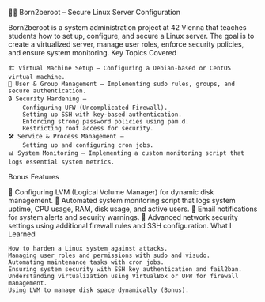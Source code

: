 🏴‍☠️ Born2beroot – Secure Linux Server Configuration

Born2beroot is a system administration project at 42 Vienna that teaches students how to set up, configure, and secure a Linux server. The goal is to create a virtualized server, manage user roles, enforce security policies, and ensure system monitoring.
Key Topics Covered

    🏗 Virtual Machine Setup – Configuring a Debian-based or CentOS virtual machine.
    🔑 User & Group Management – Implementing sudo rules, groups, and secure authentication.
    🔒 Security Hardening –
        Configuring UFW (Uncomplicated Firewall).
        Setting up SSH with key-based authentication.
        Enforcing strong password policies using pam.d.
        Restricting root access for security.
    🛠 Service & Process Management –
        Setting up and configuring cron jobs.
    📊 System Monitoring – Implementing a custom monitoring script that logs essential system metrics.

Bonus Features

🔹 Configuring LVM (Logical Volume Manager) for dynamic disk management.
🔹 Automated system monitoring script that logs system uptime, CPU usage, RAM, disk usage, and active users.
🔹 Email notifications for system alerts and security warnings.
🔹 Advanced network security settings using additional firewall rules and SSH configuration.
What I Learned

    How to harden a Linux system against attacks.
    Managing user roles and permissions with sudo and visudo.
    Automating maintenance tasks with cron jobs.
    Ensuring system security with SSH key authentication and fail2ban.
    Understanding virtualization using VirtualBox or UFW for firewall management.
    Using LVM to manage disk space dynamically (Bonus).

